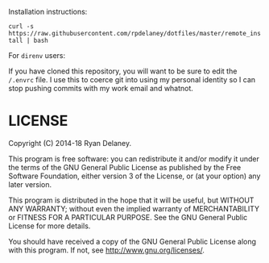 Installation instructions:

`curl -s https://raw.githubusercontent.com/rpdelaney/dotfiles/master/remote_install | bash`

For `direnv` users:

If you have cloned this repository, you will want to be sure to edit the `/.envrc` file. I use this to coerce git into using my personal identity so I can stop pushing commits with my work email and whatnot.

# LICENSE
Copyright (C) 2014-18 Ryan Delaney.

This program is free software: you can redistribute it and/or modify it
under the terms of the GNU General Public License as published by the
Free Software Foundation, either version 3 of the License, or (at your
option) any later version.

This program is distributed in the hope that it will be useful, but
WITHOUT ANY WARRANTY; without even the implied warranty of
MERCHANTABILITY or FITNESS FOR A PARTICULAR PURPOSE.  See the GNU
General Public License for more details.

You should have received a copy of the GNU General Public License along
with this program.  If not, see <http://www.gnu.org/licenses/>.

<!--
vim: ft=markdown:
-->
